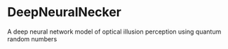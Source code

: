 # DeepNeuralNecker
A deep neural network model of optical illusion perception using quantum random numbers 
